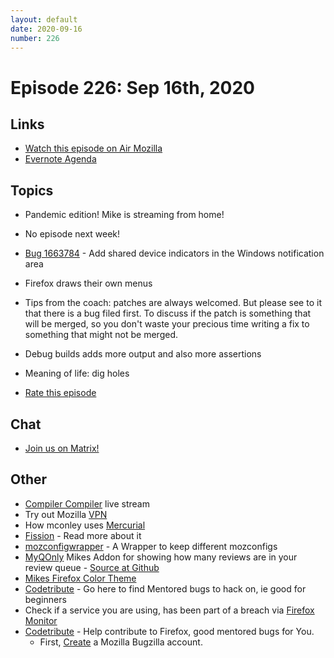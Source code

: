 ```yaml
---
layout: default
date: 2020-09-16
number: 226
---
```


# Episode 226: Sep 16th, 2020

## Links
* [Watch this episode on Air Mozilla](https://mozilla.hosted.panopto.com/Panopto/Pages/Viewer.aspx?id=954715e5-04b7-45c6-81f4-ac3f00e47795)
* [Evernote Agenda](https://www.evernote.com/shard/s434/client/snv?noteGuid=bc82508c-f9f2-4fc4-a4d3-272cb5b3ba0f&noteKey=39d5c9f3cb059806&sn=https%3A%2F%2Fwww.evernote.com%2Fshard%2Fs434%2Fsh%2Fbc82508c-f9f2-4fc4-a4d3-272cb5b3ba0f%2F39d5c9f3cb059806&title=September%2B16th%252C%2B2020%2B-%2BEpisode%2B226)

## Topics
* Pandemic edition! Mike is streaming from home!
* No episode next week!
* [Bug 1663784](https://bugzilla.mozilla.org/show_bug.cgi?id=1663784) - Add shared device indicators in the Windows notification area
* Firefox draws their own menus
* Tips from the coach: patches are always welcomed. But please see to it that there is a bug filed first. To discuss if the patch is something that will be merged, so you don't waste your precious time writing a fix to something that might not be merged. 
* Debug builds adds more output and also more assertions
* Meaning of life: dig holes

* [Rate this episode](https://forms.gle/L12Bk1wkBYXtb2Bq9)

## Chat
* [Join us on Matrix!](https://matrix.to/#/!enWuAmKDOEEPYejXRk:mozilla.org?via=mozilla.org&via=raim.ist)

## Other
* [Compiler Compiler](https://www.twitch.tv/codehag) live stream
* Try out Mozilla [VPN](https://vpn.mozilla.org/)
* How mconley uses [Mercurial](https://mikeconley.github.io/documents/How_mconley_uses_Mercurial_for_Mozilla_code)
* [Fission](https://firefox-source-docs.mozilla.org/dom/dom/Fission.html) - Read more about it
* [mozconfigwrapper](https://github.com/ahal/mozconfigwrapper) - A Wrapper to keep different mozconfigs
* [MyQOnly](https://addons.mozilla.org/en-US/firefox/addon/myqonly/) Mikes Addon for showing how many reviews are in your review queue - [Source at Github](https://github.com/mikeconley/myqonly)
* [Mikes Firefox Color Theme](https://addons.mozilla.org/en-US/firefox/addon/electricbluegaloo/)
* [Codetribute](https://codetribute.mozilla.org/) - Go here to find Mentored bugs to hack on, ie good for beginners
* Check if a service you are using, has been part of a breach via [Firefox Monitor](https://monitor.firefox.com/breaches)
* [Codetribute](https://codetribute.mozilla.org/) - Help contribute to Firefox, good mentored bugs for You.
  - First, [Create](https://bugzilla.mozilla.org/createaccount.cgi) a Mozilla Bugzilla account.

